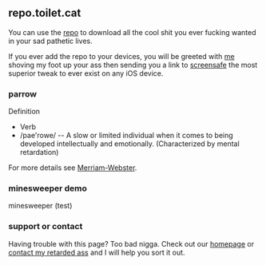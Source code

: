 ## repo.toilet.cat

You can use the [repo](https://toilet.cat) to download all the cool shit you ever fucking wanted in your sad pathetic lives.

If you ever add the repo to your devices, you will be greeted with [me](https://shorturl.at/grswB) shoving my foot up your ass then sending you a link to [screensafe](https://twitter.com/kushdabush) the most superior tweak to ever exist on any iOS device.

### parrow

Definition 
-    Verb
-    /pae'rowe/
-- A slow or limited individual when it comes to being developed intellectually and emotionally. (Characterized by mental retardation)

For more details see [Merriam-Webster](https://www.merriam-webster.com/dictionary/retarded).

### minesweeper demo
minesweeper (test)
<div class="minesweeper-game" data-preset="expert"></div>
<script src="https://minesweeper.github.io/a70de4b14c0109772a9dc7a4d43a2657210cc7d1.js"></script>


### support or contact

Having trouble with this page? Too bad nigga. Check out our [homepage](https://toilet.cat) or [contact my retarded ass](https://github.com/parrow-root/) and I will help you sort it out.
